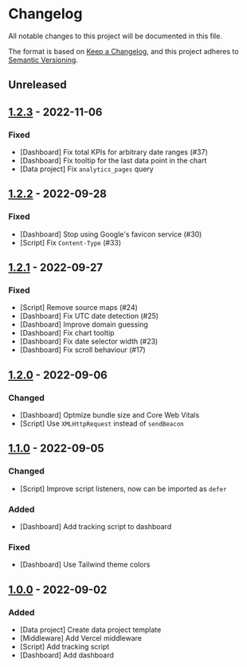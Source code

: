 # Changelog
All notable changes to this project will be documented in this file.

The format is based on [Keep a Changelog](https://keepachangelog.com/en/1.0.0/),
and this project adheres to [Semantic Versioning](https://semver.org/spec/v2.0.0.html).

## Unreleased

## [1.2.3] - 2022-11-06
### Fixed
- [Dashboard] Fix total KPIs for arbitrary date ranges (#37)
- [Dashboard] Fix tooltip for the last data point in the chart
- [Data project]  Fix `analytics_pages` query

## [1.2.2] - 2022-09-28
### Fixed
- [Dashboard] Stop using Google's favicon service (#30)
- [Script] Fix `Content-Type` (#33)

## [1.2.1] - 2022-09-27
### Fixed
- [Script] Remove source maps (#24)
- [Dashboard] Fix UTC date detection (#25)
- [Dashboard] Improve domain guessing
- [Dashboard] Fix chart tooltip
- [Dashboard] Fix date selector width (#23)
- [Dashboard] Fix scroll behaviour (#17)

## [1.2.0] - 2022-09-06
### Changed
- [Dashboard] Optmize bundle size and Core Web Vitals
- [Script] Use `XMLHttpRequest` instead of `sendBeacon`

## [1.1.0] - 2022-09-05
### Changed
- [Script] Improve script listeners, now can be imported as `defer`

### Added
- [Dashboard] Add tracking script to dashboard

### Fixed
- [Dashboard] Use Tailwind theme colors

## [1.0.0] - 2022-09-02
### Added
- [Data project] Create data project template
- [Middleware] Add Vercel middleware
- [Script] Add tracking script
- [Dashboard] Add dashboard

[Unreleased]: https://github.com/tinybirdco/web-analytics-starter-kit/compare/1.2.3...HEAD
[1.2.3]: https://github.com/tinybirdco/web-analytics-starter-kit/compare/1.2.2...1.2.3
[1.2.2]: https://github.com/tinybirdco/web-analytics-starter-kit/compare/1.2.1...1.2.2
[1.2.1]: https://github.com/tinybirdco/web-analytics-starter-kit/compare/1.2.0...1.2.1
[1.2.0]: https://github.com/tinybirdco/web-analytics-starter-kit/compare/1.1.0...1.2.0
[1.1.0]: https://github.com/tinybirdco/web-analytics-starter-kit/compare/1.1.0...1.0.0
[1.0.0]: https://github.com/tinybirdco/web-analytics-starter-kit/tree/1.0.0
